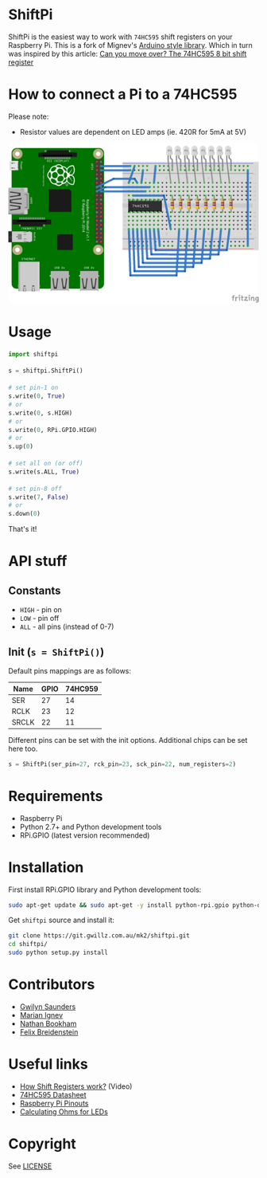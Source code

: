 ShiftPi
=======

ShiftPi is the easiest way to work with `74HC595` shift registers on your Raspberry Pi. 
This is a fork of Mignev's [Arduino style library](https://github.com/mignev/shiftpi).
Which in turn was inspired by this article: [Can you move over? The 74HC595 8 bit shift register](http://bildr.org/2011/02/74hc595/)


# How to connect a Pi to a 74HC595

Please note:

* Resistor values are dependent on LED amps (ie. 420R for 5mA at 5V)

![Scheme](wiring_bb.png)


# Usage

```python
import shiftpi

s = shiftpi.ShiftPi()

# set pin-1 on
s.write(0, True)
# or
s.write(0, s.HIGH)
# or
s.write(0, RPi.GPIO.HIGH)
# or
s.up(0)

# set all on (or off)
s.write(s.ALL, True)

# set pin-8 off
s.write(7, False)
# or
s.down(0)

```

That's it!


# API stuff

## Constants

* `HIGH` - pin on
* `LOW`  - pin off
* `ALL`  - all pins (instead of 0-7)


## Init (`s = ShiftPi()`)

Default pins mappings are as follows:

| Name  | GPIO | 74HC959 |
|-------|------|---------|
| SER   |  27  |    14   |
| RCLK  |  23  |    12   |
| SRCLK |  22  |    11   |


Different pins can be set with the init options. Additional chips can be set here too.

```python
s = ShiftPi(ser_pin=27, rck_pin=23, sck_pin=22, num_registers=2)
```


# Requirements

* Raspberry Pi
* Python 2.7+ and Python development tools
* RPi.GPIO (latest version recommended)


# Installation

First install RPi.GPIO library and Python development tools:

```sh
sudo apt-get update && sudo apt-get -y install python-rpi.gpio python-dev
```

Get `shiftpi` source and install it:

```sh
git clone https://git.gwillz.com.au/mk2/shiftpi.git
cd shiftpi/
sudo python setup.py install
```


# Contributors

- [Gwilyn Saunders](https://git.gwillz.com.au/gwillz)
- [Marian Ignev](https://github.com/mignev) 
- [Nathan Bookham](https://github.com/inversesandwich)
- [Felix Breidenstein](https://github.com/f-breidenstein)


# Useful links

* [How Shift Registers work?](http://www.youtube.com/watch?feature=player_embedded&v=6fVbJbNPrEU#!) (Video)
* [74HC595 Datasheet](https://www.sparkfun.com/datasheets/IC/SN74HC595.pdf)
* [Raspberry Pi Pinouts](https://pinout.xyz)
* [Calculating Ohms for LEDs](https://www.sparkfun.com/tutorials/219)


# Copyright

See [LICENSE](LICENSE)

